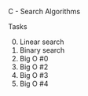 C - Search Algorithms

Tasks

0. Linear search
1. Binary search
2. Big O #0
3. Big O #2
4. Big O #3
5. Big O #4
